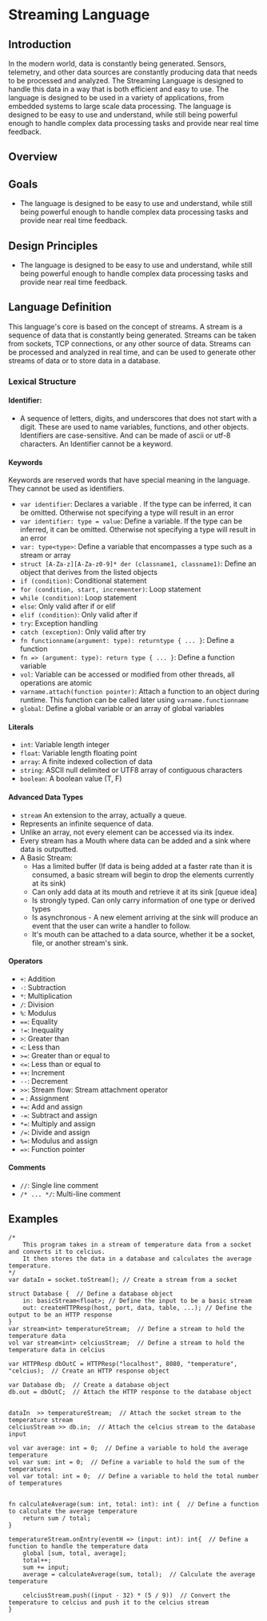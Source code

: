 # Streaming Language

## Introduction
In the modern world, data is constantly being generated. Sensors, telemetry, and other data sources are constantly producing data that needs to be processed and analyzed.
The Streaming Language is designed to handle this data in a way that is both efficient and easy to use. 
The language is designed to be used in a variety of applications, from embedded systems to large scale data processing.
The language is designed to be easy to use and understand, while still being powerful enough to handle complex data processing tasks and provide near real time feedback.


## Overview


## Goals
- The language is designed to be easy to use and understand, while still being powerful enough to handle complex data processing tasks and provide near real time feedback.


## Design Principles
- The language is designed to be easy to use and understand, while still being powerful enough to handle complex data processing tasks and provide near real time feedback.


## Language Definition

This language's core is based on the concept of streams. A stream is a sequence of data that is constantly being generated. 
Streams can be taken from sockets, TCP connections, or any other source of data.
Streams can be processed and analyzed in real time, and can be used to generate other streams of data or to store data in a database.

### Lexical Structure

#### Identifier: 
- A sequence of letters, digits, and underscores that does not start with a digit. These are used to name variables, functions, and other objects. Identifiers are case-sensitive. And can be made of ascii or utf-8 characters. An Identifier cannot be a keyword.

#### Keywords
Keywords are reserved words that have special meaning in the language. They cannot be used as identifiers.
  
- `var identifier`: Declares a variable . If the type can be inferred, it can be omitted. Otherwise not specifying a type will result in an error
- `var identifier: type = value`: Define a variable. If the type can be inferred, it can be omitted. Otherwise not specifying a type will result in an error
- `var: type<type>`: Define a variable that encompasses a type such as a stream or array
- `struct [A-Za-z][A-Za-z0-9]* der (classname1, classname1)`: Define an object that derives from the listed objects
- `if (condition)`: Conditional statement
- `for (condition, start, incrementer)`: Loop statement
- `while (condition)`: Loop statement
- `else`: Only valid after if or elif
- `elif (condition)`: Only valid after if
- `try`: Exception handling
- `catch (exception)`: Only valid after try
- `fn functionname(argument: type): returntype { ... }`: Define a function
- `fn => (argument: type): return type { ... }`: Define a function variable
- `vol`: Variable can be accessed or modified from other threads, all operations are atomic
- `varname.attach(function pointer)`: Attach a function to an object during runtime. This function can be called later using `varname.functionname`  
- `global`: Define a global variable or an array of global variables

#### Literals
- `int`: Variable length integer 
- `float`: Variable length floating point
- `array`: A finite indexed collection of data
- `string`: ASCII null delimited or UTF8 array of contiguous characters
- `boolean`: A boolean value (T, F)

#### Advanced Data Types

- `stream`
An extension to the array, actually a queue.
- Represents an infinite sequence of data.
- Unlike an array, not every element can be accessed via its index.
- Every stream has a Mouth where data can be added and a sink where data is outputted.
- A Basic Stream:
  - Has a limited buffer (If data is being added at a faster rate than it is consumed, a basic stream will begin to drop the elements currently at its sink)
  - Can only add data at its mouth and retrieve it at its sink [queue idea]
  - Is strongly typed. Can only carry information of one type or derived types
  - Is asynchronous - A new element arriving at the sink will produce an event that the user can write a handler to follow.
  - It's mouth can be attached to a data source, whether it be a socket, file, or another stream's sink.

#### Operators
- `+`: Addition
- `-`: Subtraction
- `*`: Multiplication
- `/`: Division
- `%`: Modulus
- `==`: Equality
- `!=`: Inequality
- `>`: Greater than
- `<`: Less than
- `>=`: Greater than or equal to
- `<=`: Less than or equal to
- `++`: Increment
- `--`: Decrement
- `>>`: Stream flow: Stream attachment operator
- `=` : Assignment
- `+=`: Add and assign
- `-=`: Subtract and assign
- `*=`: Multiply and assign
- `/=`: Divide and assign
- `%=`: Modulus and assign
- `=>`: Function pointer

#### Comments
- `//`: Single line comment
- `/* ... */`: Multi-line comment


## Examples
```code
/* 
    This program takes in a stream of temperature data from a socket and converts it to celcius.
    It then stores the data in a database and calculates the average temperature.
*/
var dataIn = socket.toStream(); // Create a stream from a socket

struct Database {  // Define a database object
    in: basicStream<float>; // Define the input to be a basic stream
    out: createHTTPResp(host, port, data, table, ...); // Define the output to be an HTTP response
}
var stream<int> temperatureStream;  // Define a stream to hold the temperature data
vol var stream<int> celciusStream;  // Define a stream to hold the temperature data in celcius

var HTTPResp dbOutC = HTTPResp("localhost", 8080, "temperature", "celcius);  // Create an HTTP response object

var Database db;  // Create a database object
db.out = dbOutC;  // Attach the HTTP response to the database object


dataIn  >> temperatureStream;  // Attach the socket stream to the temperature stream
celciusStream >> db.in;  // Attach the celcius stream to the database input

vol var average: int = 0;  // Define a variable to hold the average temperature
vol var sum: int = 0;  // Define a variable to hold the sum of the temperatures
vol var total: int = 0;  // Define a variable to hold the total number of temperatures


fn calculateAverage(sum: int, total: int): int {  // Define a function to calculate the average temperature
    return sum / total;
}

temperatureStream.onEntry(eventH => (input: int): int{  // Define a function to handle the temperature data
    global [sum, total, average];
    total++;
    sum += input;
    average = calculateAverage(sum, total);  // Calculate the average temperature
    
    celciusStream.push((input - 32) * (5 / 9))  // Convert the temperature to celcius and push it to the celcius stream
}
```

